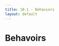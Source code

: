 ```yaml
---
title: 10.1 - Behaviors
layout: default
---
```


# Behavoirs

<style>
  rect {
    -webkit-transition: all 0.3s;
    transition: all 0.3s;
  }
</style>

<script>
  //Width and height
  var w = 600;
  var h = 250;

  var dataset = [ 5, 10, 13, 19, 21, 25, 22, 18, 15, 13,
          11, 12, 15, 20, 18, 17, 16, 18, 23, 25 ];

  var xScale = d3.scale.ordinal()
          .domain(d3.range(dataset.length))
          .rangeRoundBands([0, w], 0.05);

  var yScale = d3.scale.linear()
          .domain([0, d3.max(dataset)])
          .range([0, h]);

  //Create SVG element
  var svg = d3.select("#right-col")
        .append("svg")
        .attr("width", w)
        .attr("height", h);

  var sortOrder = false;
  var sortBars = function () {
    svg.selectAll("rect")
      .sort(function (a,b) {
        if (sortOrder)
          return d3.ascending(a, b);
        else
          return d3.descending(a, b);
      })
      .transition()
      .duration(1000)
      .attr('x', function (d, i) {
        return xScale(i);
      })
    sortOrder = !sortOrder;
  }


  //Create bars
  svg.selectAll("rect")
    .data(dataset)
    .enter()
    .append("rect")
    .attr("x", function(d, i) {
       return xScale(i);
    })
    .attr("y", function(d) {
       return h - yScale(d);
    })
    .attr("width", xScale.rangeBand())
    .attr("height", function(d) {
       return yScale(d);
    })
    .attr("fill", function(d) {
     return "rgb(0, 0, " + (d * 10) + ")";
    }).on("click", function (d) {
      console.log(d)
    }).on("mouseover", function () {
      d3.select(this)
        .attr('fill', 'orange')
    }).on('mouseout', function (d) {
      d3.select(this)
        .transition()
        .duration(250)
        .attr('fill', "rgb(0, 0, " + (d * 10) + ")")
    }).on("click", sortBars);

  //Create labels
  svg.selectAll("text")
     .data(dataset)
     .enter()
     .append("text")
     .text(function(d) {
        return d;
     })
     .attr("text-anchor", "middle")
     .attr("x", function(d, i) {
        return xScale(i) + xScale.rangeBand() / 2;
     })
     .attr("y", function(d) {
        return h - yScale(d) + 14;
     })
     .attr("font-family", "sans-serif")
     .attr("font-size", "11px")
     .attr("fill", "white");

</script>